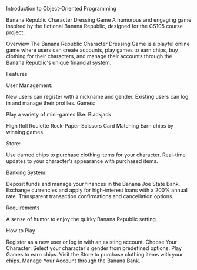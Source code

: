 Introduction to Object-Oriented Programming

Banana Republic Character Dressing Game
A humorous and engaging game inspired by the fictional Banana Republic, designed for the CS105 course project.

Overview
The Banana Republic Character Dressing Game is a playful online game where users can create accounts, play games to earn chips, buy clothing for their characters, and manage their accounts through the Banana Republic's unique financial system.

Features


User Management:

New users can register with a nickname and gender.
Existing users can log in and manage their profiles.
Games:

Play a variety of mini-games like:
Blackjack

High Roll
Roulette
Rock-Paper-Scissors
Card Matching
Earn chips by winning games.

Store:

Use earned chips to purchase clothing items for your character.
Real-time updates to your character’s appearance with purchased items.

Banking System:

Deposit funds and manage your finances in the Banana Joe State Bank.
Exchange currencies and apply for high-interest loans with a 200% annual rate.
Transparent transaction confirmations and cancellation options.


Requirements

A sense of humor to enjoy the quirky Banana Republic setting.

How to Play

Register as a new user or log in with an existing account.
Choose Your Character:
Select your character's gender from predefined options.
Play Games to earn chips.
Visit the Store to purchase clothing items with your chips.
Manage Your Account through the Banana Bank.

 
